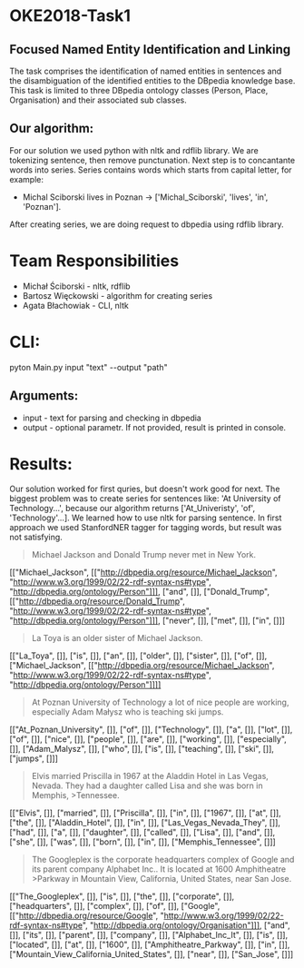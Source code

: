 # OKE2018-Task1
## Focused Named Entity Identification and Linking
The task comprises the identification of named entities in sentences and the disambiguation of the identified entities to the DBpedia knowledge base.
This task is limited to three DBpedia ontology classes (Person, Place, Organisation) and their associated sub classes.

## Our algorithm:
For our solution we used python with nltk and rdflib library. We are tokenizing sentence, then remove punctunation. Next step is to concantante words into series. Series contains words which starts from capital letter, for example: 
- Michal Sciborski lives in Poznan -> ['Michal_Sciborski', 'lives', 'in', 'Poznan'].
<!-- end of the list -->
After creating series, we are doing request to dbpedia using rdflib library. 

# Team Responsibilities
- Michał Ściborski - nltk, rdflib
- Bartosz Więckowski - algorithm for creating series
- Agata Błachowiak - CLI, nltk

# CLI:
pyton Main.py input "text" --output "path"

## Arguments:
- input - text for parsing and checking in dbpedia
- output - optional parametr. If not provided, result is printed in console. 

# Results:
Our solution worked for first quries, but doesn't work good for next. The biggest problem was to create series for sentences like:
'At University of Technology...', because our algorithm returns ['At_Univeristy', 'of', 'Technology'...]. We learned how to use nltk for parsing sentence. In first approach we used StanfordNER tagger for tagging words, but result was not satisfying.

>Michael Jackson and Donald Trump never met in New York.
 
[["Michael_Jackson", [["http://dbpedia.org/resource/Michael_Jackson", "http://www.w3.org/1999/02/22-rdf-syntax-ns#type", "http://dbpedia.org/ontology/Person"]]], ["and", []], ["Donald_Trump", [["http://dbpedia.org/resource/Donald_Trump", "http://www.w3.org/1999/02/22-rdf-syntax-ns#type", "http://dbpedia.org/ontology/Person"]]], ["never", []], ["met", []], ["in", []]]
 
>La Toya is an older sister of Michael Jackson.
 
 
[["La_Toya", []], ["is", []], ["an", []], ["older", []], ["sister", []], ["of", []], ["Michael_Jackson", [["http://dbpedia.org/resource/Michael_Jackson", "http://www.w3.org/1999/02/22-rdf-syntax-ns#type", "http://dbpedia.org/ontology/Person"]]]]
 
>At Poznan University of Technology a lot of nice people are working, especially Adam Małysz who is teaching ski jumps.
 
[["At_Poznan_University", []], ["of", []], ["Technology", []], ["a", []], ["lot", []], ["of", []], ["nice", []], ["people", []], ["are", []], ["working", []], ["especially", []], ["Adam_Malysz", []], ["who", []], ["is", []], ["teaching", []], ["ski", []], ["jumps", []]]
 
>Elvis married Priscilla in 1967 at the Aladdin Hotel in Las Vegas, Nevada. They had a daughter called Lisa and she was born in Memphis, >Tennessee.
 
[["Elvis", []], ["married", []], ["Priscilla", []], ["in", []], ["1967", []], ["at", []], ["the", []], ["Aladdin_Hotel", []], ["in", []], ["Las_Vegas_Nevada_They", []], ["had", []], ["a", []], ["daughter", []], ["called", []], ["Lisa", []], ["and", []], ["she", []], ["was", []], ["born", []], ["in", []], ["Memphis_Tennessee", []]]
 
>The Googleplex is the corporate headquarters complex of Google and its parent company Alphabet Inc.. It is located at 1600 Amphitheatre >Parkway in Mountain View, California, United States, near San Jose.
 
[["The_Googleplex", []], ["is", []], ["the", []], ["corporate", []], ["headquarters", []], ["complex", []], ["of", []], ["Google", [["http://dbpedia.org/resource/Google", "http://www.w3.org/1999/02/22-rdf-syntax-ns#type", "http://dbpedia.org/ontology/Organisation"]]], ["and", []], ["its", []], ["parent", []], ["company", []], ["Alphabet_Inc_It", []], ["is", []], ["located", []], ["at", []], ["1600", []], ["Amphitheatre_Parkway", []], ["in", []], ["Mountain_View_California_United_States", []], ["near", []], ["San_Jose", []]]
